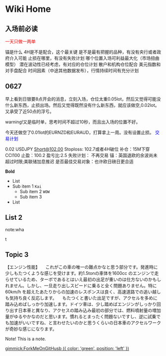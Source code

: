 # Wiki Home

## 入场前必读

<font color="red">一天只做一两单</font>

锚是什么
4H是不是配合，这个最关键
是不是最有把握的品种，有没有央行或者政府介入可能
止损在哪里，有没有失败计划
哪个位置入场可利益最大化（市场扭曲模型）
潜在波动性已经考虑，有对应的仓位计划
散户和机构仓位配合
美元指数和对手盘配合
时间因素（中途其他数据发布），行情持续时间有充分计划


## 0627 

早上看到日银要8点开会的消息，立刻入场，仓位太重0.05lot，然后又觉得可能没什么新东西，止损出场。然后又觉得既然没有什么新东西，就应该做空,0.02lot。又承受了近50点的浮亏。

warning!又是临时单，思考时间不超过10秒，而且出入场的位置不好。

今天还做空了0.01lot的EURNZD和EURAUD，打算拿上一周。没有设置止损。
<font color="blue">交易计划</font>

0.02 USDJPY Short@102.00
Stoploss: 102.7或者4H破位
补仓：15M下穿CCI100
止盈：100.2
盈亏比:2.5
失败计划： 不再交易
锚：英国退欧的余波尚未超过时限;美联储加息推迟
是否最佳交易对象：也许欧日磅日更合适


**Bold**
 


- List 
- Sub item 1  `Kai`
	- Sub item 2   `WOW`
	- Sub item 3
- List
## List 2
note:wha<p>t
 
## Topic 3

【エンジン性能】
　これがこの車の唯一の難点かなと思う部分です。発進時に少しもたつくような感じを受けます。約1.5tonの車体を1600cc のエンジンで走らせているため、ターボであるとはいえ最初の出足が重いのは仕方ないのかもしれません。しかし、一旦走り出しスピードに乗ると全く問題ありません。特に60km/h を超えたあたりからの加速のレスポンスは良く、高速道路での追い越しも気持ち良く反応します。
　もたつくと書いた出足ですが、アクセルを多めに踏み込めばしっかり加速します。ドイツ車は、少し踏めばエンジンがしっかり回り出す日本車と異なり、アクセスの踏み込み最初の部分では、燃料噴射量の増加量がゆるやかなのだと思います。慣れるとまったく問題ないですし、逆に試乗でも加速がいいですね、と言わせたいのかと思うくらいの日本車のアクセルワークが奇妙な感じになります。

Note! This is a note.

[gimmick:ForkMeOnGitHusb ({ color: 'green',  position: 'left' })](http://www.github.com/Dynalon/mdwiki)
